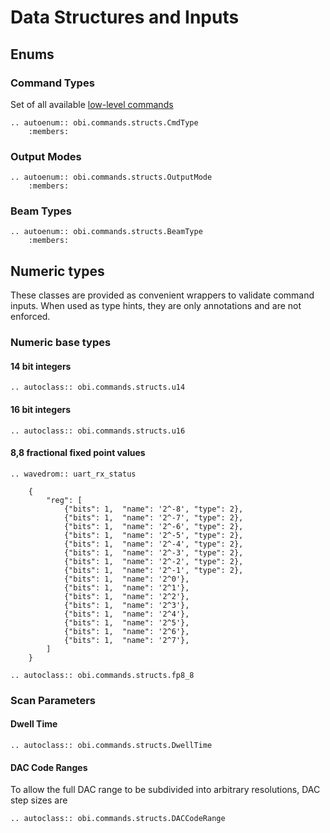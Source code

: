 # Data Structures and Inputs

## Enums
### Command Types
Set of all available [low-level commands](./low_level_commands.md)

```{eval-rst}
.. autoenum:: obi.commands.structs.CmdType
    :members:
```

### Output Modes
```{eval-rst}
.. autoenum:: obi.commands.structs.OutputMode
    :members:
```

### Beam Types
```{eval-rst}
.. autoenum:: obi.commands.structs.BeamType
    :members:
```

## Numeric types
These classes are provided as convenient wrappers to validate command inputs.
When used as type hints, they are only annotations and are not enforced.
### Numeric base types
#### 14 bit integers
```{eval-rst}
.. autoclass:: obi.commands.structs.u14
```
#### 16 bit integers
```{eval-rst}
.. autoclass:: obi.commands.structs.u16
```
#### 8,8 fractional fixed point values
```{eval-rst}
.. wavedrom:: uart_rx_status

    {
        "reg": [
            {"bits": 1,  "name": '2^-8', "type": 2},
            {"bits": 1,  "name": '2^-7', "type": 2},
            {"bits": 1,  "name": '2^-6', "type": 2},
            {"bits": 1,  "name": '2^-5', "type": 2},
            {"bits": 1,  "name": '2^-4', "type": 2},
            {"bits": 1,  "name": '2^-3', "type": 2},
            {"bits": 1,  "name": '2^-2', "type": 2},
            {"bits": 1,  "name": '2^-1', "type": 2},
            {"bits": 1,  "name": '2^0'},
            {"bits": 1,  "name": '2^1'},
            {"bits": 1,  "name": '2^2'},
            {"bits": 1,  "name": '2^3'},
            {"bits": 1,  "name": '2^4'},
            {"bits": 1,  "name": '2^5'},
            {"bits": 1,  "name": '2^6'},
            {"bits": 1,  "name": '2^7'},
        ]
    }

.. autoclass:: obi.commands.structs.fp8_8
```


### Scan Parameters
#### Dwell Time
```{eval-rst}
.. autoclass:: obi.commands.structs.DwellTime
```

#### DAC Code Ranges
To allow the full DAC range to be subdivided into arbitrary resolutions, DAC step sizes are

```{eval-rst}
.. autoclass:: obi.commands.structs.DACCodeRange
```



